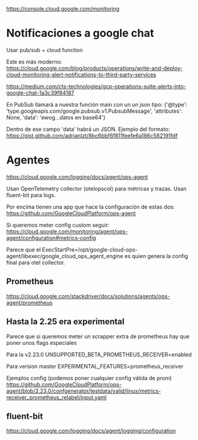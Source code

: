 https://console.cloud.google.com/monitoring

# Notificaciones a google chat
Usar pub/sub + cloud function

Este es más moderno:
https://cloud.google.com/blog/products/operations/write-and-deploy-cloud-monitoring-alert-notifications-to-third-party-services

https://medium.com/cts-technologies/gcp-operations-suite-alerts-into-google-chat-1a3c39f84187


En PubSub llamará a nuestra función main con un un json tipo:
{'@type': 'type.googleapis.com/google.pubsub.v1.PubsubMessage', 'attributes': None, 'data': 'ewog...datos en base64'}

Dentro de ese campo 'data' habrá un JSON.
Ejemplo del formato:
https://gist.github.com/adrianlzt/8bc6bbf6f811feefe6a186c582191fdf


# Agentes
https://cloud.google.com/logging/docs/agent/ops-agent

Usan OpenTelemetry collector (otelopscol) para métricas y trazas.
Usan fluent-bit para logs.

Por encima tienen una app que hace la configuración de estas dos: https://github.com/GoogleCloudPlatform/ops-agent

Si queremos meter config custom seguir: https://cloud.google.com/monitoring/agent/ops-agent/configuration#metrics-config

Parece que el ExecStartPre=/opt/google-cloud-ops-agent/libexec/google_cloud_ops_agent_engine es quien genera la config final para otel collector.

## Prometheus
https://cloud.google.com/stackdriver/docs/solutions/agents/ops-agent/prometheus

## Hasta la 2.25 era experimental
Parece que si queremos meter un scrapper extra de prometheus hay que poner unos flags especiales

Para la v2.23.0
UNSUPPORTED_BETA_PROMETHEUS_RECEIVER=enabled

Para version master
EXPERIMENTAL_FEATURES=prometheus_receiver

Ejemplos config (podemos poner cualquier config válida de prom)
https://github.com/GoogleCloudPlatform/ops-agent/blob/2.23.0/confgenerator/testdata/valid/linux/metrics-receiver_prometheus_relabel/input.yaml


## fluent-bit
https://cloud.google.com/logging/docs/agent/logging/configuration
